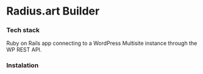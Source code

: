 # Radius.art Builder

### Tech stack

Ruby on Rails app connecting to a WordPress Multisite instance through the WP REST API.

### Instalation

